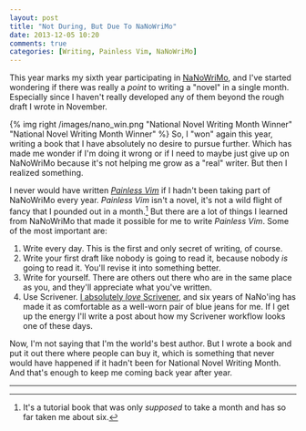 ```yaml
---
layout: post
title: "Not During, But Due To NaNoWriMo"
date: 2013-12-05 10:20
comments: true
categories: [Writing, Painless Vim, NaNoWriMo]
---
```


This year marks my sixth year participating in [NaNoWriMo](http://nanowrimo.org/), and I've started wondering if there was really a *point* to writing a "novel" in a single month. Especially since I haven't really developed any of them beyond the rough draft I wrote in November. 

{% img right /images/nano_win.png "National Novel Writing Month Winner" "National Novel Writing Month Winner" %} So, I "won" again this year, writing a book that I have absolutely no desire to pursue further. Which has made me wonder if I'm doing it wrong or if I need to maybe just give up on NaNoWriMo because it's not helping me grow as a "real" writer. But then I realized something.

I never would have written *[Painless Vim](https://leanpub.com/painless_vim)* if I hadn't been taking part of NaNoWriMo every year. *Painless Vim* isn't a novel, it's not a wild flight of fancy that I pounded out in a month.[^supposed]  But there are a lot of things I learned from NaNoWriMo that made it possible for me to write *Painless Vim*. Some of the most important are: 

1. Write every day. This is the first and only secret of writing, of course. 
2. Write your first draft like nobody is going to read it, because nobody *is* going to read it. You'll revise it into something better. 
3. Write for yourself. There are others out there who are in the same place as you, and they'll appreciate what you've written. 
3. Use Scrivener. [I absolutely *love* Scrivener](http://www.favoritethingever.com/2010/10/scrivener/), and six years of NaNo'ing has made it as comfortable as a well-worn pair of blue jeans for me. If I get up the energy I'll write a post about how my Scrivener workflow looks one of these days. 

Now, I'm not saying that I'm the world's best author. But I wrote a book and put it out there where people can buy it, which is something that never would have happened if it hadn't been for National Novel Writing Month. And that's enough to keep me coming back year after year.

* * *

[^supposed]: It's a tutorial book that was only *supposed* to take a month and has so far taken me about six.